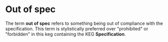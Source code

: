 # Out of spec

The term **out of spec** refers to something being out of compliance with the specification. This term is stylistically preferred over "prohibited" or "forbidden" in this keg containing the KEG **Specification**.
